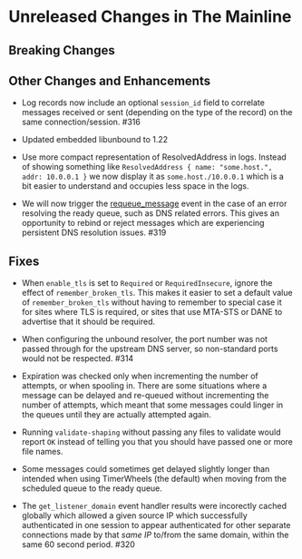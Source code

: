 # Unreleased Changes in The Mainline

## Breaking Changes

## Other Changes and Enhancements

* Log records now include an optional `session_id` field to correlate
  messages received or sent (depending on the type of the record) on
  the same connection/session. #316

* Updated embedded libunbound to 1.22

* Use more compact representation of ResolvedAddress in logs. Instead of
  showing something like `ResolvedAddress { name: "some.host.", addr: 10.0.0.1 }`
  we now display it as `some.host./10.0.0.1` which is a bit easier to
  understand and occupies less space in the logs.

* We will now trigger the
  [requeue_message](../reference/events/requeue_message.md) event in the
  case of an error resolving the ready queue, such as DNS related errors.
  This gives an opportunity to rebind or reject messages which are
  experiencing persistent DNS resolution issues. #319

## Fixes

* When `enable_tls` is set to `Required` or `RequiredInsecure`, ignore the
  effect of `remember_broken_tls`.  This makes it easier to set a default value
  of `remember_broken_tls` without having to remember to special case it for
  sites where TLS is required, or sites that use MTA-STS or DANE to advertise
  that it should be required.

* When configuring the unbound resolver, the port number was not passed through
  for the upstream DNS server, so non-standard ports would not be respected.
  #314

* Expiration was checked only when incrementing the number of attempts, or when
  spooling in.  There are some situations where a message can be delayed and
  re-queued without incrementing the number of attempts, which meant that some
  messages could linger in the queues until they are actually attempted again.

* Running `validate-shaping` without passing any files to validate would report
  `OK` instead of telling you that you should have passed one or more file names.

* Some messages could sometimes get delayed slightly longer than intended when
  using TimerWheels (the default) when moving from the scheduled queue to
  the ready queue.

* The `get_listener_domain` event handler results were incorectly cached globally
  which allowed a given source IP which successfully authenticated in one session
  to appear authenticated for other separate connections made by that *same IP*
  to/from the same domain, within the same 60 second period. #320
